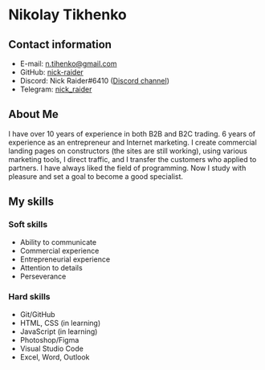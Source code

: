 # Nikolay Tikhenko

## Contact information
* E-mail: [n.tihenko@gmail.com](mailto:n.tihenko@gmail.com)
* GitHub: [nick-raider](https://github.com/nick-raider)
* Discord: Nick Raider#6410 ([Discord channel](https://discord.gg/ADWt8vpX))
* Telegram: [nick_raider](https://t.me/nick_raider)

## About Me
I have over 10 years of experience in both B2B and B2C trading. 6 years of experience as an entrepreneur and Internet marketing. I create commercial landing pages on constructors (the sites are still working), using various marketing tools, I direct traffic, and I transfer the customers who applied to partners. I have always liked the field of programming. Now I study with pleasure and set a goal to become a good specialist.

## My skills

### Soft skills
* Ability to communicate
* Commercial experience
* Entrepreneurial experience
* Attention to details
* Perseverance

### Hard skills
* Git/GitHub
* HTML, CSS (in learning)
* JavaScript (in learning) 
* Photoshop/Figma
* Visual Studio Code
* Excel, Word, Outlook